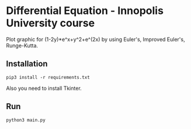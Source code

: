 # Differential Equation - Innopolis University course

Plot graphic for (1-2y)*e^x+y^2+e^(2x) by using Euler's, Improved Euler's, Runge-Kutta.

## Installation
`pip3 install -r requirements.txt`

Also you need to install Tkinter.

## Run
`python3 main.py`
